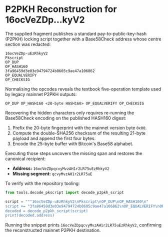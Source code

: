 # P2PKH Reconstruction for 16ocVeZDp…kyV2

The supplied fragment publishes a standard pay-to-public-key-hash (P2PKH)
locking script together with a Base58Check address whose centre section was
redacted:

```
16ocVeZDp-uEzRhkyV2
Pkscript
OP_DUP
OP_HASH160
3fa96459d3e03e94794724b8605c9ae47a106862
OP_EQUALVERIFY
OP_CHECKSIG
```

Normalising the opcodes reveals the textbook five-operation template used by
legacy mainnet P2PKH outputs:

```
OP_DUP OP_HASH160 <20-byte HASH160> OP_EQUALVERIFY OP_CHECKSIG
```

Recovering the hidden characters only requires re-running the Base58Check
encoding on the published HASH160 digest:

1. Prefix the 20-byte fingerprint with the mainnet version byte `0x00`.
2. Compute the double-SHA256 checksum of the resulting 21-byte payload and
   append the first four bytes.
3. Encode the 25-byte buffer with Bitcoin's Base58 alphabet.

Executing those steps uncovers the missing span and restores the canonical
recipient:

- **Address:** `16ocVeZDpqcvyMvzAH1r2LR75uEzRhkyV2`
- **Missing segment:** `qcvyMvzAH1r2LR75uE`

To verify with the repository tooling:

```python
from tools.decode_pkscript import decode_p2pkh_script

script = """16ocVeZDp-uEzRhkyV2\nPkscript\nOP_DUP\nOP_HASH160\n"
script += "3fa96459d3e03e94794724b8605c9ae47a106862\nOP_EQUALVERIFY\nOP_CHECKSIG"\n
decoded = decode_p2pkh_script(script)
print(decoded.address)
```

Running the snippet prints `16ocVeZDpqcvyMvzAH1r2LR75uEzRhkyV2`, confirming the
reconstructed mainnet P2PKH destination.
